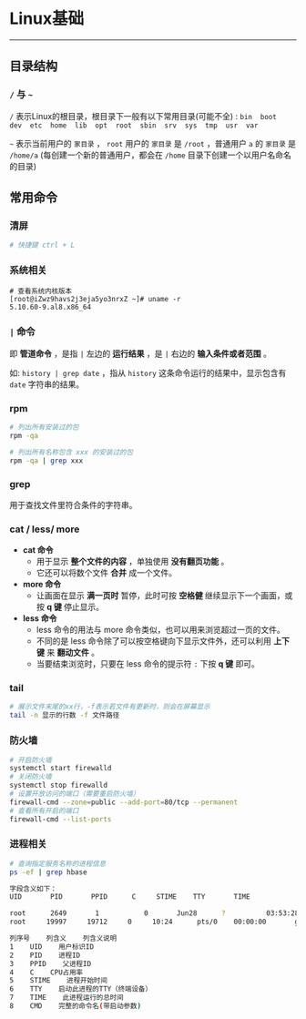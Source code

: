 # Linux基础

---

## 目录结构

### `/` 与 `~` 

`/` 表示Linux的根目录，根目录下一般有以下常用目录(可能不全) : `bin  boot  dev  etc  home  lib  opt  root  sbin  srv  sys  tmp  usr  var`

`~` 表示当前用户的 `家目录` ， `root` 用户的 `家目录` 是 `/root` ，普通用户 `a` 的 `家目录` 是 `/home/a` (每创建一个新的普通用户，都会在 `/home` 目录下创建一个以用户名命名的目录)



## 常用命令

### 清屏

```sh
# 快捷键 ctrl + L
```



### 系统相关

```shell
# 查看系统内核版本
[root@iZwz9havs2j3eja5yo3nrxZ ~]# uname -r
5.10.60-9.al8.x86_64
```

### `|` 命令

即 **管道命令** ，是指 `|` 左边的 **运行结果** ，是 `|` 右边的 **输入条件或者范围** 。

如: `history | grep date` ，指从 `history` 这条命令运行的结果中，显示包含有 `date` 字符串的结果。

### rpm

```sh
# 列出所有安装过的包
rpm -qa

# 列出所有名称包含 xxx 的安装过的包
rpm -qa | grep xxx
```

### grep 

用于查找文件里符合条件的字符串。

### cat / less/ more

- **cat 命令**
  - 用于显示 **整个文件的内容** ，单独使用 **没有翻页功能** 。
  - 它还可以将数个文件 **合并** 成一个文件。
- **more 命令**
  - 让画面在显示 **满一页时** 暂停，此时可按 **空格健** 继续显示下一个画面，或按 **q 键** 停止显示。
- **less 命令**
  - less 命令的用法与 more 命令类似，也可以用来浏览超过一页的文件。
  - 不同的是 less 命令除了可以按空格键向下显示文件外，还可以利用 **上下键** 来 **翻动文件** 。
  - 当要结束浏览时，只要在 less 命令的提示符 `:` 下按 **q 键** 即可。

### tail

```sh
# 展示文件末尾的xx行，-f表示若文件有更新时，则会在屏幕显示
tail -n 显示的行数 -f 文件路径
```



### 防火墙

```sh
# 开启防火墙
systemctl start firewalld
# 关闭防火墙
systemctl stop firewalld
# 设置开放访问的端口（需要重启防火墙）
firewall-cmd --zone=public --add-port=80/tcp --permanent
# 查看所有开启的端口
firewall-cmd --list-ports
```



### 进程相关

```sh
# 查询指定服务名称的进程信息
ps -ef | grep hbase

字段含义如下：
UID       PID       PPID      C     STIME    TTY       TIME              CMD

root      2649       1           0       Jun28      ?          03:53:28        java -jar  a.jar
root     19997     19712     0     10:24      pts/0    00:00:00       grep --color=auto jar

列序号    列含义    列含义说明
1    UID    用户标识ID
2    PID    进程ID
3    PPID    父进程ID
4    C    CPU占用率
5    STIME    进程开始时间
6    TTY    启动此进程的TTY（终端设备）
7    TIME    此进程运行的总时间
8    CMD    完整的命令名(带启动参数)
```

